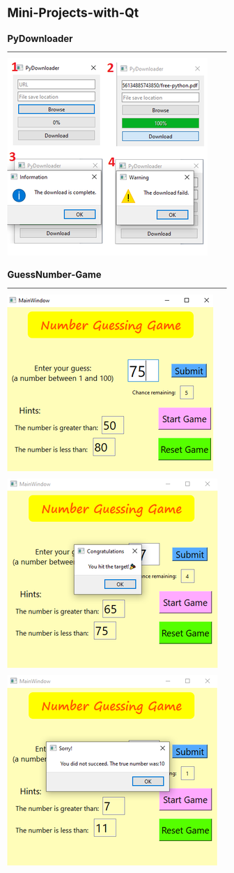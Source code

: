 # Mini-Projects-with-Qt

## PyDownloader
-------

![pic](pydownloader.png)

## GuessNumber-Game
-------------

![g1](g1.png)

![g2](g2.png)

![g3](g3.png)



